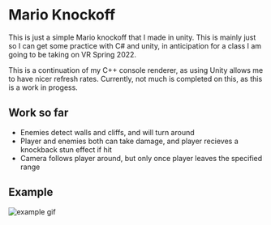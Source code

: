 # Mario Knockoff

This is just a simple Mario knockoff that I made in unity. This is mainly just so I can get some practice with C# and unity, in anticipation for a class I am going to be taking on VR Spring 2022.

This is a continuation of my C++ console renderer, as using Unity allows me to have nicer refresh rates. Currently, not much is completed on this, as this is a work in progess.

## Work so far

* Enemies detect walls and cliffs, and will turn around
* Player and enemies both can take damage, and player recieves a knockback stun effect if hit
* Camera follows player around, but only once player leaves the specified range

## Example

![example gif](./example.gif "Example of Program Running")

